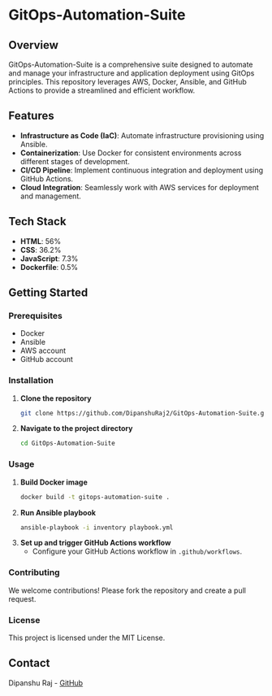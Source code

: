 # GitOps-Automation-Suite

## Overview
GitOps-Automation-Suite is a comprehensive suite designed to automate and manage your infrastructure and application deployment using GitOps principles. This repository leverages AWS, Docker, Ansible, and GitHub Actions to provide a streamlined and efficient workflow.

## Features
- **Infrastructure as Code (IaC)**: Automate infrastructure provisioning using Ansible.
- **Containerization**: Use Docker for consistent environments across different stages of development.
- **CI/CD Pipeline**: Implement continuous integration and deployment using GitHub Actions.
- **Cloud Integration**: Seamlessly work with AWS services for deployment and management.

## Tech Stack
- **HTML**: 56%
- **CSS**: 36.2%
- **JavaScript**: 7.3%
- **Dockerfile**: 0.5%

## Getting Started

### Prerequisites
- Docker
- Ansible
- AWS account
- GitHub account

### Installation
1. **Clone the repository**
    ```sh
    git clone https://github.com/DipanshuRaj2/GitOps-Automation-Suite.git
    ```
2. **Navigate to the project directory**
    ```sh
    cd GitOps-Automation-Suite
    ```

### Usage
1. **Build Docker image**
    ```sh
    docker build -t gitops-automation-suite .
    ```
2. **Run Ansible playbook**
    ```sh
    ansible-playbook -i inventory playbook.yml
    ```
3. **Set up and trigger GitHub Actions workflow**
    - Configure your GitHub Actions workflow in `.github/workflows`.

### Contributing
We welcome contributions! Please fork the repository and create a pull request.

### License
This project is licensed under the MIT License.

## Contact
Dipanshu Raj - [GitHub](https://github.com/DipanshuRaj2)
